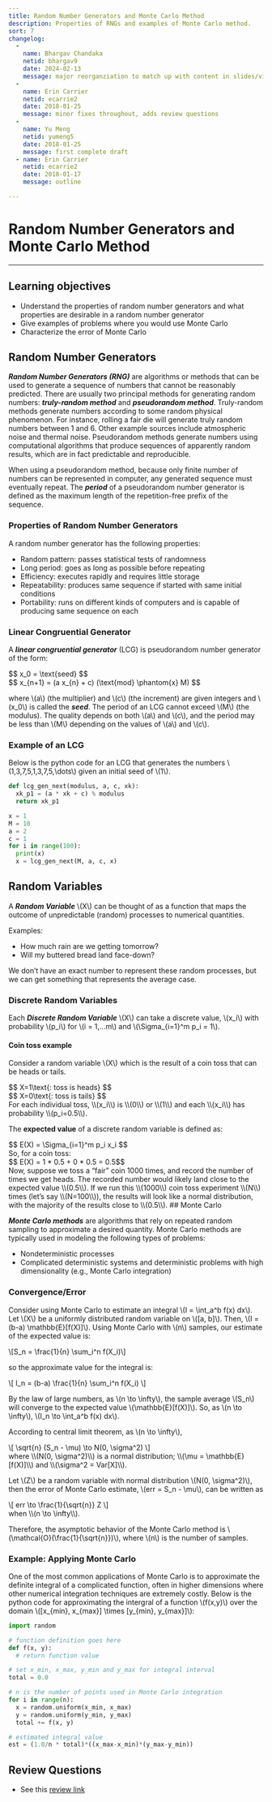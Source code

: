 ```yaml
---
title: Random Number Generators and Monte Carlo Method
description: Properties of RNGs and examples of Monte Carlo method.
sort: 7
changelog:
  - 
    name: Bhargav Chandaka
    netid: bhargav9
    date: 2024-02-13
    message: major reorganziation to match up with content in slides/videos
  - 
    name: Erin Carrier
    netid: ecarrie2
    date: 2018-01-25
    message: minor fixes throughout, adds review questions
  - 
    name: Yu Meng
    netid: yumeng5
    date: 2018-01-25
    message: first complete draft
  - name: Erin Carrier
    netid: ecarrie2
    date: 2018-01-17
    message: outline

---
```

# Random Number Generators and Monte Carlo Method

* * *

## Learning objectives

*   Understand the properties of random number generators and what properties are desirable in a random number generator
*   Give examples of problems where you would use Monte Carlo
*   Characterize the error of Monte Carlo

## Random Number Generators

**_Random Number Generators (RNG)_** are algorithms or methods that can be used to generate a sequence of numbers that cannot be reasonably predicted. There are usually two principal methods for generating random numbers: **_truly-random method_** and **_pseudorandom method_**. Truly-random methods generate numbers according to some random physical phenomenon. For instance, rolling a fair die will generate truly random numbers between 1 and 6\. Other example sources include atmospheric noise and thermal noise. Pseudorandom methods generate numbers using computational algorithms that produce sequences of apparently random results, which are in fact predictable and reproducible.

When using a pseudorandom method, because only finite number of numbers can be represented in computer, any generated sequence must eventually repeat. The **_period_** of a pseudorandom number generator is defined as the maximum length of the repetition-free prefix of the sequence.

### Properties of Random Number Generators

A random number generator has the following properties:

*   Random pattern: passes statistical tests of randomness
*   Long period: goes as long as possible before repeating
*   Efficiency: executes rapidly and requires little storage
*   Repeatability: produces same sequence if started with same initial conditions
*   Portability: runs on different kinds of computers and is capable of producing same sequence on each

### Linear Congruential Generator

A **_linear congruential generator_** (LCG) is pseudorandom number generator of the form:

<div>$$ x_0 = \text{seed} $$</div>

<div>$$ x_{n+1} = (a x_{n} + c) (\text{mod} \phantom{x} M) $$</div>

where <span>\\(a\\) (the multiplier)</span> and <span>\\(c\\) (the increment)</span> are given integers and <span>\\(x_0\\)</span> is called the **_seed_**. The period of an LCG cannot exceed <span>\\(M\\) (the modulus)</span>. The quality depends on both <span>\\(a\\)</span> and <span>\\(c\\)</span>, and the period may be less than <span>\\(M\\)</span> depending on the values of <span>\\(a\\)</span> and <span>\\(c\\)</span>.

### Example of an LCG

Below is the python code for an LCG that generates the numbers \\(1,3,7,5,1,3,7,5,\dots\\) given an initial seed of <span>\\(1\\)</span>.

```python
def lcg_gen_next(modulus, a, c, xk):
  xk_p1 = (a * xk + c) % modulus
  return xk_p1

x = 1
M = 10
a = 2
c = 1
for i in range(100):
  print(x)
  x = lcg_gen_next(M, a, c, x)
```
## Random Variables
A **_Random Variable_** <span>\\(X\\)</span> can be thought of as a function that maps the outcome of unpredictable (random) processes to numerical quantities.

Examples:
- How much rain are we getting tomorrow?
- Will my buttered bread land face-down?

We don’t have an exact number to represent these random processes, 
but we can get something that represents the average case.

### Discrete Random Variables
Each **_Discrete Random Variable_** <span>\\(X\\)</span> can take a discrete value, \\(x_i\\) with probability \\(p_i\\) for \\(i = 1,...m\\) and \\(\Sigma_{i=1}^m p_i = 1\\). 
#### Coin toss example
Consider a random variable \\(X\\) which is the result of a coin toss that can be heads or tails. 
<div> $$ X=1\text{: toss is heads} $$ </div>
<div> $$ X=0\text{: toss is tails} $$ </div>
For each individual toss, \\(x_i\\) is \\(0\\) or \\(1\\) and each \\(x_i\\) has probability \\(p_i=0.5\\).

The **expected value** of a discrete random variable is defined as:
<div>$$ E(X) = \Sigma_{i=1}^m p_i x_i $$ </div>
So, for a coin toss:
<div>$$ E(X) = 1 * 0.5 + 0 * 0.5 = 0.5$$ </div>
Now, suppose we toss a “fair” coin 1000 times, and record the number of times we get heads. The recorded number would likely land close to the expected value \\(0.5\\).
If we run this \\(1000\\) coin toss experiment \\(N\\) times (let’s say \\(N=100\\)), the results will look like a normal distribution, with the majority of the results close to \\(0.5\\).
## Monte Carlo

**_Monte Carlo methods_** are algorithms that rely on repeated random sampling to approximate a desired quantity. Monte Carlo methods are typically used in modeling the following types of problems:

*   Nondeterministic processes
*   Complicated deterministic systems and deterministic problems with high dimensionality (e.g., Monte Carlo integration)

### Convergence/Error

Consider using Monte Carlo to estimate an integral \\(I = \int_a^b f(x) dx\\). Let <span>\\(X\\)</span> be a uniformly distributed random variable on <span>\\([a, b]\\)</span>. Then, \\(I = (b-a) \mathbb{E}[f(X)]\\). Using Monte Carlo with <span>\\(n\\)</span> samples, our estimate of the expected value is:

<div>\[S_n = \frac{1}{n} \sum_i^n f(X_i)\]</div>

so the approximate value for the integral is:
<div>\[ I_n = (b-a) \frac{1}{n} \sum_i^n f(X_i) \]</div>

By the law of large numbers, as \\(n \to \infty\\), the sample average <span>\\(S_n\\)</span> will converge to the expected value \\(\mathbb{E}[f(X)]\\). So, as \\(n \to \infty\\), \\(I_n \to \int_a^b f(x) dx\\).

According to central limit theorem, as \\(n \to \infty\\),
<div>\[ \sqrt{n} (S_n - \mu) \to N(0, \sigma^2) \]</div>
where \\(N(0, \sigma^2)\\) is a normal distribution; \\(\mu = \mathbb{E}[f(X)]\\) and \\(\sigma^2 = Var[X]\\).

Let <span>\\(Z\\)</span> be a random variable with normal distribution \\(N(0, \sigma^2)\\), then the error of Monte Carlo estimate, \\(err = S_n - \mu\\), can be written as
<div>\[ err \to \frac{1}{\sqrt{n}} Z \]</div>
when \\(n \to \infty\\).

Therefore, the asymptotic behavior of the Monte Carlo method is \\(\mathcal{O}(\frac{1}{\sqrt{n}})\\), where <span>\\(n\\)</span> is the number of samples.

### Example: Applying Monte Carlo

One of the most common applications of Monte Carlo is to approximate the definite integral of a complicated function, often in higher dimensions where other numerical integration techniques are extremely costly. Below is the python code for approximating the intergral of a function <span>\\(f(x,y)\\)</span> over the domain \\([x_{min}, x_{max}] \times [y_{min}, y_{max}]\\):

```python
import random

# function definition goes here
def f(x, y):
  # return function value

# set x_min, x_max, y_min and y_max for integral interval
total = 0.0

# n is the number of points used in Monte Carlo integration
for i in range(n):
  x = random.uniform(x_min, x_max)
  y = random.uniform(y_min, y_max)
  total += f(x, y)

# estimated integral value
est = (1.0/n * total)*((x_max-x_min)*(y_max-y_min))
```

## Review Questions

- See this [review link](/cs357/fa2020/reviews/rev-7-random-monte-carlo.html)
